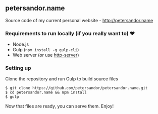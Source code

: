 petersandor.name
----------------

Source code of my current personal website - http://petersandor.name

### Requirements to run locally (if you really want to) :heart:
- Node.js
- Gulp (`npm install -g gulp-cli`)
- Web server (or use [http-server](https://github.com/indexzero/http-server))

### Setting up
Clone the repository and run Gulp to build source files
```
$ git clone https://github.com/petersandor/petersandor.name.git
$ cd petersandor.name && npm install
$ gulp
```

Now that files are ready, you can serve them. Enjoy!
